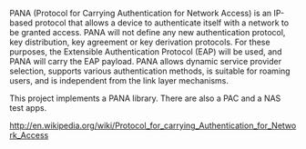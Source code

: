 PANA (Protocol for Carrying Authentication for Network Access) is an IP-based protocol that allows a device to authenticate itself with a network to be granted access. PANA will not define any new authentication protocol, key distribution, key agreement or key derivation protocols. For these purposes, the Extensible Authentication Protocol (EAP) will be used, and PANA will carry the EAP payload. PANA allows dynamic service provider selection, supports various authentication methods, is suitable for roaming users, and is independent from the link layer mechanisms.

This project implements a PANA library.
There are also a PAC and a NAS test apps.

http://en.wikipedia.org/wiki/Protocol_for_carrying_Authentication_for_Network_Access